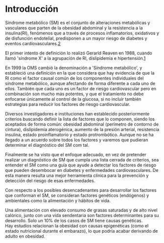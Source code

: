 # Introducción

Síndrome metabólico (SM) es el conjunto de alteraciones metabólicas y vasculares que parten de la obesidad abdominal y la resistencia a la insulina(RI), fenómenos que a través de procesos inflamatorios, oxidativos y de disfunción endotelial, predisponen a un mayor riesgo de diabetes y eventos cardiovasculares.[2](#2)

El primer intento de definición lo realizó Gerarld Reaven en 1988, cuando llamó 'síndrome X' a la agrupación de RI, dislipidemia e hipertensión.[1](#1)

En 1999 la OMS cambió la denominación a 'Síndrome metabólico', y estableció una definición en la que considera que hay evidencia de que la RI como el factor causal común de los componentes individuales del síndrome metabólico, aunque afectando de forma diferente a cada uno de ellos. También que cada uno es un factor de riesgo cardiovascular pero en combinación son mucho más potentes, y que el tratamiento no debe enfocarse únicamente al control de la glucosa, si no incluir también estrategias para reducir los factores de riesgo cardiovascular.

Diversos investigadores e instituciones han establecido posteriormente criterios buscando definir la lista de factores que lo componen, siendo los aceptados de forma común: obesidad abdominal (perímetro de contorno de cintura), dislipidemia aterogénica, aumento de la presión arterial, resistencia insulina, estado proinflamatorio y estado protrombótico. Aunque no se ha llegado a un acuerdo sobre todos los factores y varemos que pudieran determinar el diagnóstico del SM com tal.

Finalmente se ha visto que el enfoque adecuado, en vez de pretender realizar un diagnóstico de SM que cumpla una lista cerrada de criterios, sea entender el SM como una guía que ayude a detectar los factores de riesgo que pueden desembocar en diabetes y enfermedades cardiovasculares. De esta manera resulta una mejor herramienta clínica para la prevención y detección del riesgo de esas enfermedades.

Con respecto a los posibles desencadenantes para desarrollar los factores que conforman el SM, se consideran factores genéticos (endógenos) y ambientales como la alimentación y hábitos de vida.

Una alimentación con elevado consumo de grasas saturadas y de alto nivel calórico, junto con una vida sendentaria son factores determinantes para su desarrollo.
Solo un 10% de los casos de SM tiene causas genéticas.  
Hay estudios relacionan la obesidad con causas epigenéticas (como el estado nutricional durante el embarazo), lo que podría acabar derivando de adulto en obesidad.
